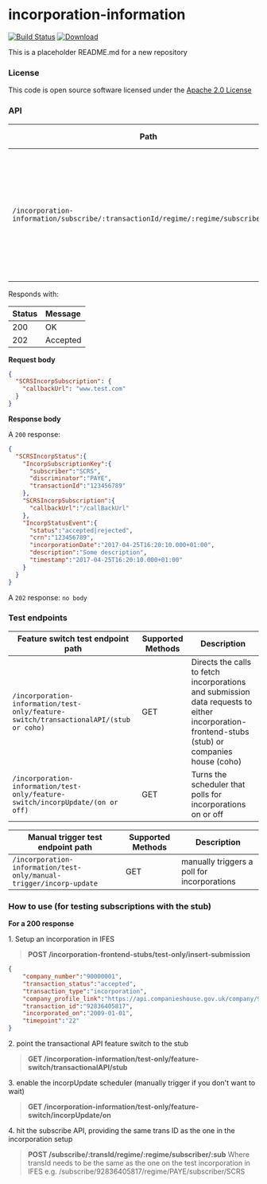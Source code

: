# incorporation-information

[![Build Status](https://travis-ci.org/hmrc/incorporation-information.svg)](https://travis-ci.org/hmrc/incorporation-information) [ ![Download](https://api.bintray.com/packages/hmrc/releases/incorporation-information/images/download.svg) ](https://bintray.com/hmrc/releases/incorporation-information/_latestVersion)

This is a placeholder README.md for a new repository 

### License  

This code is open source software licensed under the [Apache 2.0 License]("http://www.apache.org/licenses/LICENSE-2.0.html")

### API

| Path                                                                                      | Supported Methods | Description |
| ----------------------------------------------------------------------------------------- | ----------------- | ----------- |
|```/incorporation-information/subscribe/:transactionId/regime/:regime/subscriber/:sub```   |       POST        | Registers an interest in an incorporation with the transaction id provided and when retrieved, will fire the incorporation data to the provided callback url

Responds with:

| Status        | Message       |
|:--------------|:--------------|
| 200           | OK            |
| 202           | Accepted      |

**Request body**

```json
{
  "SCRSIncorpSubscription": {
    "callbackUrl": "www.test.com"
  }
}
```

**Response body**

A ```200``` response:
```json
{
  "SCRSIncorpStatus":{
    "IncorpSubscriptionKey":{
      "subscriber":"SCRS",
      "discriminator":"PAYE",
      "transactionId":"123456789"
    },
    "SCRSIncorpSubscription":{
      "callbackUrl":"/callBackUrl"
    },
    "IncorpStatusEvent":{
      "status":"accepted|rejected",
      "crn":"123456789",
      "incorporationDate":"2017-04-25T16:20:10.000+01:00",
      "description":"Some description",
      "timestamp":"2017-04-25T16:20:10.000+01:00"
    }
  }
}
```

A ```202``` response: ```no body```

### Test endpoints

| Feature switch test endpoint path                                                         | Supported Methods | Description |
| ----------------------------------------------------------------------------------------- | ----------------- | ----------- |
|```/incorporation-information/test-only/feature-switch/transactionalAPI/(stub or coho)```  |        GET        | Directs the calls to fetch incorporations and submission data requests to either incorporation-frontend-stubs (stub) or companies house (coho)   |         
|```/incorporation-information/test-only/feature-switch/incorpUpdate/(on or off)```         |        GET        | Turns the scheduler that polls for incorporations on or off   |         


| Manual trigger test endpoint path                                       | Supported Methods | Description |
| ----------------------------------------------------------------------- | ----------------- | ----------- |
|```/incorporation-information/test-only/manual-trigger/incorp-update```  |        GET        | manually triggers a poll for incorporations |            
      
### How to use (for testing subscriptions with the stub)

__For a 200 response__

1\. Setup an incorporation in IFES 

>__POST /incorporation-frontend-stubs/test-only/insert-submission__

```json
{
	"company_number":"90000001",
	"transaction_status":"accepted",
	"transaction_type":"incorporation",
	"company_profile_link":"https://api.companieshouse.gov.uk/company/90000001",
	"transaction_id":"92836405817",
	"incorporated_on":"2009-01-01",
	"timepoint":"22"
}
```

2\. point the transactional API feature switch to the stub

>__GET /incorporation-information/test-only/feature-switch/transactionalAPI/stub__

3\. enable the incorpUpdate scheduler (manually trigger if you don't want to wait)

>__GET /incorporation-information/test-only/feature-switch/incorpUpdate/on__

4\. hit the subscribe API, providing the same trans ID as the one in the incorporation setup

>__POST /subscribe/:transId/regime/:regime/subscriber/:sub__
> Where transId needs to be the same as the one on the test incorporation in IFES
>e.g. /subscribe/92836405817/regime/PAYE/subscriber/SCRS